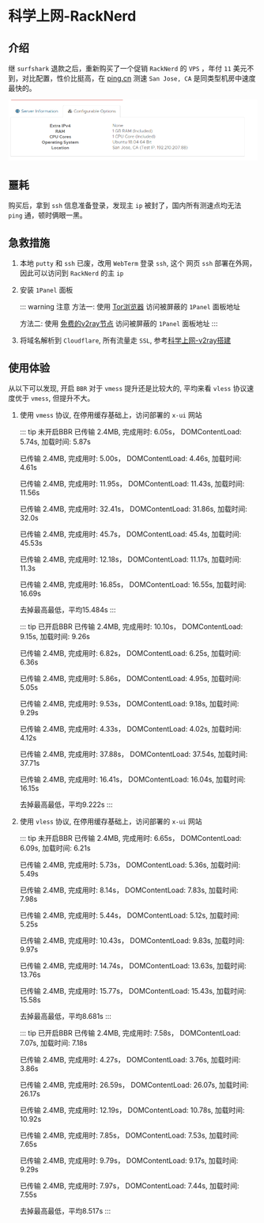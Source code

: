 # 科学上网-RackNerd

## 介绍
继 `surfshark` 退款之后，重新购买了一个促销 `RackNerd` 的 `VPS` ，年付 `11` 美元不到，对比配置，性价比挺高，在 [ping.cn](https://ping.chinaz.com/) 测速 `San Jose, CA` 是同类型机房中速度最快的。

![RackNerd](/Images/Linux/Wall/科学上网-RackNerd/config.png "RackNerd")

## 噩耗
购买后，拿到 `ssh` 信息准备登录，发现主 `ip` 被封了，国内所有测速点均无法 `ping` 通，顿时俩眼一黑。

## 急救措施
1. 本地 `putty` 和 `ssh` 已废，改用 `WebTerm` 登录 `ssh`, 这个 网页 `ssh` 部署在外网，因此可以访问到 `RackNerd` 的主 `ip`

1. 安装 `1Panel` 面板

    ::: warning 注意
    方法一: 使用 [Tor浏览器](/Docs/Linux/Wall/科学上网-Tor) 访问被屏蔽的 `1Panel` 面板地址

    方法二: 使用 [免费的v2ray节点](https://github.com/barry-far/V2ray-Configs) 访问被屏蔽的 `1Panel` 面板地址 
    :::

1. 将域名解析到 `Cloudflare`, 所有流量走 `SSL`, 参考[科学上网-v2ray搭建](/Docs/Linux/Wall/科学上网-v2ray搭建#cloudflare--1panel)

## 使用体验
从以下可以发现, 开启 `BBR` 对于 `vmess` 提升还是比较大的, 平均来看 `vless` 协议速度优于 `vmess`, 但提升不大。

1. 使用 `vmess` 协议, 在停用缓存基础上，访问部署的 `x-ui` 网站

    ::: tip 未开启BBR
    已传输 2.4MB, 完成用时: 6.05s， DOMContentLoad: 5.74s, 加载时间: 5.87s

    已传输 2.4MB, 完成用时: 5.00s， DOMContentLoad: 4.46s, 加载时间: 4.61s

    已传输 2.4MB, 完成用时: 11.95s， DOMContentLoad: 11.43s, 加载时间: 11.56s

    已传输 2.4MB, 完成用时: 32.41s， DOMContentLoad: 31.86s, 加载时间: 32.0s

    已传输 2.4MB, 完成用时: 45.7s， DOMContentLoad: 45.4s, 加载时间: 45.53s

    已传输 2.4MB, 完成用时: 12.18s， DOMContentLoad: 11.17s, 加载时间: 11.3s

    已传输 2.4MB, 完成用时: 16.85s， DOMContentLoad: 16.55s, 加载时间: 16.69s

    去掉最高最低，平均15.484s
    :::

    ::: tip 已开启BBR
    已传输 2.4MB, 完成用时: 10.10s， DOMContentLoad: 9.15s, 加载时间: 9.26s

    已传输 2.4MB, 完成用时: 6.82s， DOMContentLoad: 6.25s, 加载时间: 6.36s

    已传输 2.4MB, 完成用时: 5.86s， DOMContentLoad: 4.95s, 加载时间: 5.05s

    已传输 2.4MB, 完成用时: 9.53s， DOMContentLoad: 9.18s, 加载时间: 9.29s

    已传输 2.4MB, 完成用时: 4.33s， DOMContentLoad: 4.02s, 加载时间: 4.12s

    已传输 2.4MB, 完成用时: 37.88s， DOMContentLoad: 37.54s, 加载时间: 37.71s

    已传输 2.4MB, 完成用时: 16.41s， DOMContentLoad: 16.04s, 加载时间: 16.15s

    去掉最高最低，平均9.222s
    :::


1. 使用 `vless` 协议, 在停用缓存基础上，访问部署的 `x-ui` 网站

    ::: tip 未开启BBR
    已传输 2.4MB, 完成用时: 6.65s， DOMContentLoad: 6.09s, 加载时间: 6.21s

    已传输 2.4MB, 完成用时: 5.73s， DOMContentLoad: 5.36s, 加载时间: 5.49s

    已传输 2.4MB, 完成用时: 8.14s， DOMContentLoad: 7.83s, 加载时间: 7.98s

    已传输 2.4MB, 完成用时: 5.44s， DOMContentLoad: 5.12s, 加载时间: 5.25s

    已传输 2.4MB, 完成用时: 10.43s， DOMContentLoad: 9.83s, 加载时间: 9.97s

    已传输 2.4MB, 完成用时: 14.74s， DOMContentLoad: 13.63s, 加载时间: 13.76s

    已传输 2.4MB, 完成用时: 15.77s， DOMContentLoad: 15.43s, 加载时间: 15.58s

    去掉最高最低，平均8.681s
    :::

    ::: tip 已开启BBR
    已传输 2.4MB, 完成用时: 7.58s， DOMContentLoad: 7.07s, 加载时间: 7.18s

    已传输 2.4MB, 完成用时: 4.27s， DOMContentLoad: 3.76s, 加载时间: 3.86s

    已传输 2.4MB, 完成用时: 26.59s， DOMContentLoad: 26.07s, 加载时间: 26.17s

    已传输 2.4MB, 完成用时: 12.19s， DOMContentLoad: 10.78s, 加载时间: 10.92s

    已传输 2.4MB, 完成用时: 7.85s， DOMContentLoad: 7.53s, 加载时间: 7.65s

    已传输 2.4MB, 完成用时: 9.79s， DOMContentLoad: 9.17s, 加载时间: 9.29s

    已传输 2.4MB, 完成用时: 7.97s， DOMContentLoad: 7.44s, 加载时间: 7.55s

    去掉最高最低，平均8.517s
    :::



